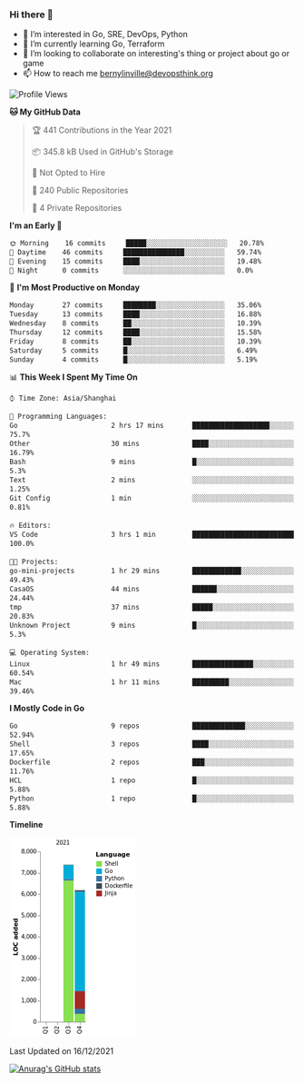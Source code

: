 ### Hi there 👋

- 👀 I’m interested in Go, SRE, DevOps, Python
- 🌱 I’m currently learning Go, Terraform
- 👯 I’m looking to collaborate on interesting's thing or project about go or game
- 📫 How to reach me bernylinville@devopsthink.org

<!--START_SECTION:waka-->
![Profile Views](http://img.shields.io/badge/Profile%20Views-0-blue)

**🐱 My GitHub Data** 

> 🏆 441 Contributions in the Year 2021
 > 
> 📦 345.8 kB Used in GitHub's Storage 
 > 
> 🚫 Not Opted to Hire
 > 
> 📜 240 Public Repositories 
 > 
> 🔑 4 Private Repositories  
 > 
**I'm an Early 🐤** 

```text
🌞 Morning    16 commits     █████░░░░░░░░░░░░░░░░░░░░   20.78% 
🌆 Daytime    46 commits     ███████████████░░░░░░░░░░   59.74% 
🌃 Evening    15 commits     ████░░░░░░░░░░░░░░░░░░░░░   19.48% 
🌙 Night      0 commits      ░░░░░░░░░░░░░░░░░░░░░░░░░   0.0%

```
📅 **I'm Most Productive on Monday** 

```text
Monday       27 commits     ████████░░░░░░░░░░░░░░░░░   35.06% 
Tuesday      13 commits     ████░░░░░░░░░░░░░░░░░░░░░   16.88% 
Wednesday    8 commits      ██░░░░░░░░░░░░░░░░░░░░░░░   10.39% 
Thursday     12 commits     ████░░░░░░░░░░░░░░░░░░░░░   15.58% 
Friday       8 commits      ██░░░░░░░░░░░░░░░░░░░░░░░   10.39% 
Saturday     5 commits      █░░░░░░░░░░░░░░░░░░░░░░░░   6.49% 
Sunday       4 commits      █░░░░░░░░░░░░░░░░░░░░░░░░   5.19%

```


📊 **This Week I Spent My Time On** 

```text
⌚︎ Time Zone: Asia/Shanghai

💬 Programming Languages: 
Go                       2 hrs 17 mins       ███████████████████░░░░░░   75.7% 
Other                    30 mins             ████░░░░░░░░░░░░░░░░░░░░░   16.79% 
Bash                     9 mins              █░░░░░░░░░░░░░░░░░░░░░░░░   5.3% 
Text                     2 mins              ░░░░░░░░░░░░░░░░░░░░░░░░░   1.25% 
Git Config               1 min               ░░░░░░░░░░░░░░░░░░░░░░░░░   0.81%

🔥 Editors: 
VS Code                  3 hrs 1 min         █████████████████████████   100.0%

🐱‍💻 Projects: 
go-mini-projects         1 hr 29 mins        ████████████░░░░░░░░░░░░░   49.43% 
CasaOS                   44 mins             ██████░░░░░░░░░░░░░░░░░░░   24.44% 
tmp                      37 mins             █████░░░░░░░░░░░░░░░░░░░░   20.83% 
Unknown Project          9 mins              █░░░░░░░░░░░░░░░░░░░░░░░░   5.3%

💻 Operating System: 
Linux                    1 hr 49 mins        ███████████████░░░░░░░░░░   60.54% 
Mac                      1 hr 11 mins        █████████░░░░░░░░░░░░░░░░   39.46%

```

**I Mostly Code in Go** 

```text
Go                       9 repos             █████████████░░░░░░░░░░░░   52.94% 
Shell                    3 repos             ████░░░░░░░░░░░░░░░░░░░░░   17.65% 
Dockerfile               2 repos             ███░░░░░░░░░░░░░░░░░░░░░░   11.76% 
HCL                      1 repo              █░░░░░░░░░░░░░░░░░░░░░░░░   5.88% 
Python                   1 repo              █░░░░░░░░░░░░░░░░░░░░░░░░   5.88%

```


**Timeline**

![Chart not found](https://raw.githubusercontent.com/bernylinville/bernylinville/main/charts/bar_graph.png) 


 Last Updated on 16/12/2021
<!--END_SECTION:waka-->

[![Anurag's GitHub stats](https://github-readme-stats.vercel.app/api?username=bernylinville)](https://github.com/anuraghazra/github-readme-stats)


<!--
**kylechou-dunk/kylechou-dunk** is a ✨ _special_ ✨ repository because its `README.md` (this file) appears on your GitHub profile.

Here are some ideas to get you started:

- 🔭 I’m currently working on ...
- 🌱 I’m currently learning ...
- 👯 I’m looking to collaborate on ...
- 🤔 I’m looking for help with ...
- 💬 Ask me about ...
- 📫 How to reach me: ...
- 😄 Pronouns: ...
- ⚡ Fun fact: ...
-->
